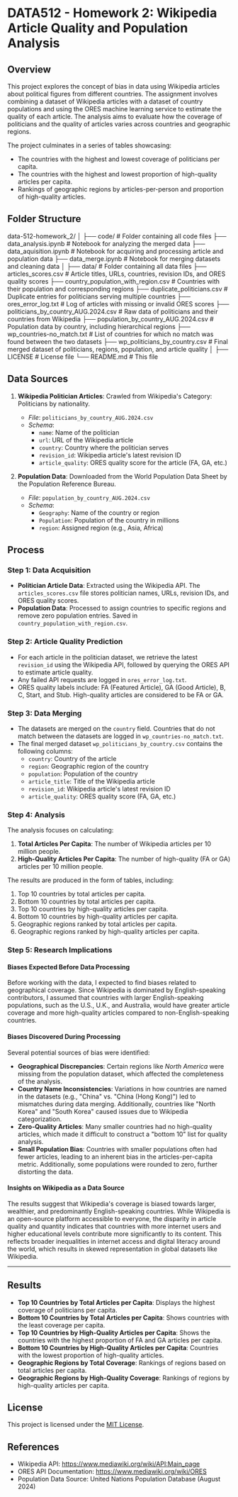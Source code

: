 # DATA512 - Homework 2: Wikipedia Article Quality and Population Analysis

## Overview

This project explores the concept of bias in data using Wikipedia articles about political figures from different countries. The assignment involves combining a dataset of Wikipedia articles with a dataset of country populations and using the ORES machine learning service to estimate the quality of each article. The analysis aims to evaluate how the coverage of politicians and the quality of articles varies across countries and geographic regions.

The project culminates in a series of tables showcasing:
- The countries with the highest and lowest coverage of politicians per capita.
- The countries with the highest and lowest proportion of high-quality articles per capita.
- Rankings of geographic regions by articles-per-person and proportion of high-quality articles.

## Folder Structure
data-512-homework_2/
│
├── code/                            # Folder containing all code files
   ├── data_analysis.ipynb              # Notebook for analyzing the merged data
   ├── data_aquisition.ipynb            # Notebook for acquiring and processing article and population data
   ├── data_merge.ipynb                 # Notebook for merging datasets and cleaning data
│
├── data/                            # Folder containing all data files
   ├── articles_scores.csv          # Article titles, URLs, countries, revision IDs, and ORES quality scores
   ├── country_population_with_region.csv  # Countries with their population and corresponding regions
   ├── duplicate_politicians.csv    # Duplicate entries for politicians serving multiple countries
   ├── ores_error_log.txt           # Log of articles with missing or invalid ORES scores
   ├── politicians_by_country_AUG.2024.csv # Raw data of politicians and their countries from Wikipedia
   ├── population_by_country_AUG.2024.csv  # Population data by country, including hierarchical regions
   ├── wp_countries-no_match.txt    # List of countries for which no match was found between the two datasets
   ├── wp_politicians_by_country.csv # Final merged dataset of politicians, regions, population, and article quality
│
├── LICENSE                          # License file
└── README.md                        # This file

## Data Sources

1. **Wikipedia Politician Articles**: Crawled from Wikipedia's Category: Politicians by nationality.
   - *File*: `politicians_by_country_AUG.2024.csv`
   - *Schema*:
     - `name`: Name of the politician
     - `url`: URL of the Wikipedia article
     - `country`: Country where the politician serves
     - `revision_id`: Wikipedia article's latest revision ID
     - `article_quality`: ORES quality score for the article (FA, GA, etc.)

2. **Population Data**: Downloaded from the World Population Data Sheet by the Population Reference Bureau.
   - *File*: `population_by_country_AUG.2024.csv`
   - *Schema*:
     - `Geography`: Name of the country or region
     - `Population`: Population of the country in millions
     - `region`: Assigned region (e.g., Asia, Africa)

## Process

### Step 1: Data Acquisition
- **Politician Article Data**: Extracted using the Wikipedia API. The `articles_scores.csv` file stores politician names, URLs, revision IDs, and ORES quality scores.
- **Population Data**: Processed to assign countries to specific regions and remove zero population entries. Saved in `country_population_with_region.csv`.

### Step 2: Article Quality Prediction
- For each article in the politician dataset, we retrieve the latest `revision_id` using the Wikipedia API, followed by querying the ORES API to estimate article quality.
- Any failed API requests are logged in `ores_error_log.txt`.
- ORES quality labels include: FA (Featured Article), GA (Good Article), B, C, Start, and Stub. High-quality articles are considered to be FA or GA.

### Step 3: Data Merging
- The datasets are merged on the `country` field. Countries that do not match between the datasets are logged in `wp_countries-no_match.txt`.
- The final merged dataset `wp_politicians_by_country.csv` contains the following columns:
   - `country`: Country of the article
   - `region`: Geographic region of the country
   - `population`: Population of the country
   - `article_title`: Title of the Wikipedia article
   - `revision_id`: Wikipedia article's latest revision ID
   - `article_quality`: ORES quality score (FA, GA, etc.)

### Step 4: Analysis
The analysis focuses on calculating:
1. **Total Articles Per Capita**: The number of Wikipedia articles per 10 million people.
2. **High-Quality Articles Per Capita**: The number of high-quality (FA or GA) articles per 10 million people.

The results are produced in the form of tables, including:
1. Top 10 countries by total articles per capita.
2. Bottom 10 countries by total articles per capita.
3. Top 10 countries by high-quality articles per capita.
4. Bottom 10 countries by high-quality articles per capita.
5. Geographic regions ranked by total articles per capita.
6. Geographic regions ranked by high-quality articles per capita.

### Step 5: Research Implications

#### Biases Expected Before Data Processing
Before working with the data, I expected to find biases related to geographical coverage. Since Wikipedia is dominated by English-speaking contributors, I assumed that countries with larger English-speaking populations, such as the U.S., U.K., and Australia, would have greater article coverage and more high-quality articles compared to non-English-speaking countries.

#### Biases Discovered During Processing
Several potential sources of bias were identified:
- **Geographical Discrepancies**: Certain regions like *North America* were missing from the population dataset, which affected the completeness of the analysis.
- **Country Name Inconsistencies**: Variations in how countries are named in the datasets (e.g., "China" vs. "China (Hong Kong)") led to mismatches during data merging. Additionally, countries like "North Korea" and "South Korea" caused issues due to Wikipedia categorization.
- **Zero-Quality Articles**: Many smaller countries had no high-quality articles, which made it difficult to construct a "bottom 10" list for quality analysis.
- **Small Population Bias**: Countries with smaller populations often had fewer articles, leading to an inherent bias in the articles-per-capita metric. Additionally, some populations were rounded to zero, further distorting the data.

#### Insights on Wikipedia as a Data Source
The results suggest that Wikipedia's coverage is biased towards larger, wealthier, and predominantly English-speaking countries. While Wikipedia is an open-source platform accessible to everyone, the disparity in article quality and quantity indicates that countries with more internet users and higher educational levels contribute more significantly to its content. This reflects broader inequalities in internet access and digital literacy around the world, which results in skewed representation in global datasets like Wikipedia.

---

## Results

- **Top 10 Countries by Total Articles per Capita**: Displays the highest coverage of politicians per capita.
- **Bottom 10 Countries by Total Articles per Capita**: Shows countries with the least coverage per capita.
- **Top 10 Countries by High-Quality Articles per Capita**: Shows the countries with the highest proportion of FA and GA articles per capita.
- **Bottom 10 Countries by High-Quality Articles per Capita**: Countries with the lowest proportion of high-quality articles.
- **Geographic Regions by Total Coverage**: Rankings of regions based on total articles per capita.
- **Geographic Regions by High-Quality Coverage**: Rankings of regions by high-quality articles per capita.

## License

This project is licensed under the [MIT License](LICENSE).

## References

- Wikipedia API: https://www.mediawiki.org/wiki/API:Main_page
- ORES API Documentation: https://www.mediawiki.org/wiki/ORES
- Population Data Source: United Nations Population Database (August 2024)
